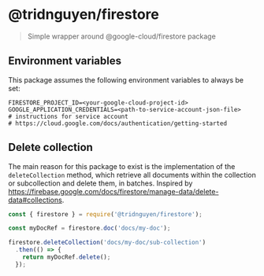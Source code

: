 # @tridnguyen/firestore

> Simple wrapper around @google-cloud/firestore package

## Environment variables

This package assumes the following environment variables to always be set:

```shell
FIRESTORE_PROJECT_ID=<your-google-cloud-project-id>
GOOGLE_APPLICATION_CREDENTIALS=<path-to-service-account-json-file>
# instructions for service account
# https://cloud.google.com/docs/authentication/getting-started
```

## Delete collection

The main reason for this package to exist is the implementation of
the `deleteCollection` method, which retrieve all documents within the
collection or subcollection and delete them, in batches.
Inspired by <https://firebase.google.com/docs/firestore/manage-data/delete-data#collections>.

```js
const { firestore } = require('@tridnguyen/firestore');

const myDocRef = firestore.doc('docs/my-doc');

firestore.deleteCollection('docs/my-doc/sub-collection')
  .then(() => {
    return myDocRef.delete();
  });
```
